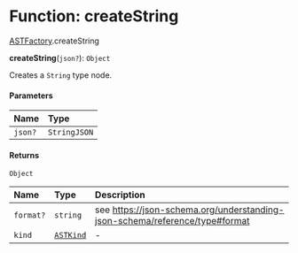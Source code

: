 # Function: createString

[ASTFactory](/auto-docs/variable-core/modules/ASTFactory.md).createString

**createString**(`json?`): `Object`

Creates a `String` type node.

#### Parameters

| Name | Type |
| :------ | :------ |
| `json?` | `StringJSON` |

#### Returns

`Object`

| Name | Type | Description |
| :------ | :------ | :------ |
| `format?` | `string` | see https://json-schema.org/understanding-json-schema/reference/type#format |
| `kind` | [`ASTKind`](/auto-docs/variable-core/enums/ASTKind.md) | - |
